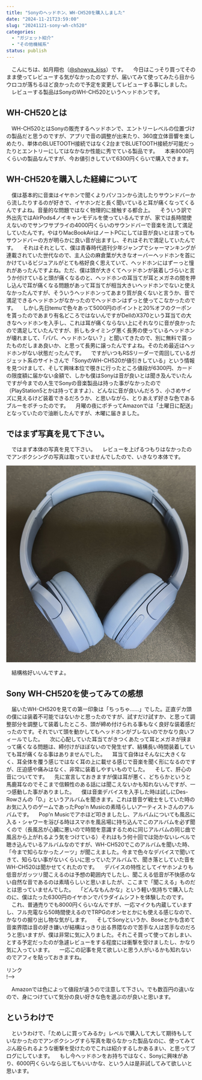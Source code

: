 ```yaml
---
title: "Sonyのヘッドホン、WH-CH520を購入しました"
date: "2024-11-21T23:59:00"
slug: "20241121-sony-wh-ch520"
categories: 
  - "ガジェット紹介"
  - "その他機械系"
status: publish
---
```


　こんにちは、如月翔也（[@showya_kiss](https://twitter.com/showya_kiss)）です。
　今日はこっそり買ってそのまま使ってレビューする気がなかったのですが、届いてみて使ってみたら目からウロコが落ちるほど良かったので予定を変更してレビューする事にしました。
　レビューする製品はSonyのWH-CH520というヘッドホンです。

## WH-CH520とは

　WH-CH520とはSonyの販売するヘッドホンで、エントリーレベルの位置づけの製品だと思うのですが、アプリで音の調整が出来たり、360度立体音響を楽しめたり、単体のBLUETOOTH接続ではなく2台までBLUETOOTH接続が可能だったりとエントリーにしてはなかなか性能に秀でている製品です。
　本来8000円くらいの製品なんですが、今お値引きしていて6300円くらいで購入できます。

## WH-CH520を購入した経緯について

　僕は基本的に音楽はイヤホンで聞くよりパソコンから流したりサウンドバーから流したりするのが好きで、イヤホンだと長く聞いていると耳が痛くなってくるんですよね。音量的な問題ではなく物理的に接触する都合上。
　そういう訳で外出先ではAIrPods4ノイキャンモデルを使っているんですが、家では長時間使えないのでサンワサプライの4000円くらいのサウンドバーで音楽を流して満足していたんです。やはりMacBookAirはノートPCにしては音が良いとは言ってもサウンドバーの方が明らかに良い音が出ますし、それはそれで満足していたんです。
　それはそれとして、僕は青春時代週刊少年ジャンプでシャーマンキングが連載されていた世代なので、主人公の麻倉葉が大きなオーバーヘッドホンを首にかけているビジュアルがとても格好良く思えていて、ヘッドホンにはずーっと憧れがあったんですよね。ただ、僕は頭が大きくてヘッドホンが装着しづらいと言うか付けていると頭が痛くなるのと、ヘッドホンの耳当てが耳とメガネの間を押し込んで耳が痛くなる問題があって耳当てが相当大きいヘッドホンでないと使えなかったんですが、そういうヘッドホンってあまり質が良くないと言うか、音で満足できるヘッドホンがなかったのでヘッドホンはずっと使ってこなかったのです。
　しかし先日temuで色々あって5000円のポイントと20%オフのクーポンを貰ったのであまり有名どころではないんですがDellのX370という耳当ての大きなヘッドホンを入手し、これは耳が痛くならない上にそれなりに音が良かったので満足していたんですが、折しもタイミング悪く長男の使っているヘッドホンが壊れまして、「パパ、ヘッドホンない？」と聞いてきたので、別に無料で貰ったものだしまあ良いか、と思って長男に譲ったんですよね。そのため最近はヘッドホンがない状態だったんです。
　ですがいつもRSSリーダーで周回しているガジェット系のサイトさんで「SonyのWH-CH520が値引きしている」という情報を見つけまして、そして興味本位で覗きに行ったところ値段が6300円、カードの限度額に届かない金額で、しかも僕はSonyは音が良いとは聞き及んでいたんですが今までの人生でSonyの音楽製品は持った事がなかったので（PlayStation5とかは持ってますよ）、どんなに音が良いんだろう、小さめサイズに見えるけど装着できるだろうか、と思いながら、とりあえず好きな色であるブルーをポチったのです。
　月曜の夜にポチってAmazonでは「土曜日に配送」となっていたので油断したんですが、木曜に届きました。

## ではまず写真を見て下さい。

　ではまず本体の写真を見て下さい。
　レビューを上げるつもりはなかったのでアンボクシングの写真は取っていませんでしたので、いきなり本体です。

![Sony WH-CH520 本体](img/wh-ch520.jpg)

　結構格好いいんですよ。

## Sony WH-CH520を使ってみての感想

　届いたWH-CH520を見ての第一印象は「ちっちゃ……」でした。正直デカ頭の僕には装着不可能ではないかと思ったのですが、試すだけ試すか、と思って調整部分を調整して装着したところ、頭が締め付けられる事もなく良好な装着感だったのです。それでいて頭を動かしてもヘッドホンがブレないのでかなり良いフィールでした。
　次に心配していた耳当てがきつくあたって耳とメガネが挟まって痛くなる問題は、締付けがほぼないので発生せず、結構長い時間装着していても耳が痛くなる事はありませんでした。
　耳当て自体はそんなに大きくなく、耳全体を覆う感じではなく耳の上に載せる感じで音楽を聞く形になるのですが、圧迫感や痛みはなく、非常に装着しやすいものでした。
　そして、肝心の音についてです。
　先に宣言しておきますが僕は耳が悪く、どちらかというと馬鹿耳なのでそこまで信頼性のある話には聞こえないかも知れないんですが、一つ感動した事がありました。
　僕は音楽デバイスを入手した時は試しにDes-Rowさんの「D.」というアルバムを聞きます。これは昔音ゲ戦士をしていた時のお気に入りのゲームであったPop'n Musicの素晴らしいアーティストさんのアルバムです。
　Pop'n Musicでアホほど叩きましたし、アルバムについても風呂に入る・シャワーを浴びる時はスマホを風呂場に持ち込んでこのアルバムを必ず聞くので（長風呂が心臓に悪いので時間を意識するために同じアルバムの同じ曲で風呂から上がれるよう気をつけている）それはもう何十回では効かないレベルで聴き込んでいるアルバムなのですが、WH-CH520でこのアルバムを聞いた時、「今まで知らなかったノーツ」が聞こえました。今まで色々なデバイスで聞いてきて、知らない事がないくらいに思っていたアルバムで、聞き落としていた音をWH-CH520は聞かせてくれたのです。
　デバイスの特性としてイヤホンよりも低音がガッツリ聞こえるのは予想の範囲内でしたし、聞こえる低音が不快感のない自然な音であるのは素晴らしいと思いましたが、ここまで「聞こえる」ものだとは思っていませんでした。
　「どんなもんかな」という軽い気持ちで購入したのに、僕はたった6300円のイヤホンでパラダイムシフトを体験したのです。
　これ、普通売りでも8000円くらいなんですが、一応マイクも内蔵していますし、フル充電なら50時間使えるのでTRPGのオンセとかにも使える感じなので、かなりの掘り出し物な気がします。
　そしてSonyというか、Boseとかも含めて音楽界隈は音の好き嫌いが結構はっきり出る界隈なので苦手な人は苦手なのだろうと思いますが、僕は非常に気に入りました。それこそ買って使っておしまい、とする予定だったのが急遽レビューをする程度には衝撃を受けましたし、かなり気に入っています。
　一応この記事を見て欲しいと思う人がいるかも知れないのでアフィを貼っておきますね。

<!--! <!-- START MoshimoAffiliateEasyLink -->
<script type="text/javascript">
(function(b,c,f,g,a,d,e){b.MoshimoAffiliateObject=a;
b[a]=b[a]||function(){arguments.currentScript=c.currentScript
||c.scripts[c.scripts.length-2];(b[a].q=b[a].q||[]).push(arguments)};
c.getElementById(a)||(d=c.createElement(f),d.src=g,
d.id=a,e=c.getElementsByTagName("body")[0],e.appendChild(d))})
(window,document,"script","//dn.msmstatic.com/site/cardlink/bundle.js?20220329","msmaflink");
msmaflink({"n":"ソニー(SONY) ワイヤレスヘッドホン WH-CH520:Bluetooth対応\/軽量設計 約147g\/専用アプリ対応により好みの音質にカスタマイズできる「イコライザー」設定対応\/ブルー WH-CH520 L 小","b":"SONY(ソニー)","t":"WH-CH520 LZ","d":"https:\/\/m.media-amazon.com","c_p":"\/images\/I","p":["\/31jWpG3MCNL._SL500_.jpg","\/31pcvk+zvPL._SL500_.jpg","\/51v+YyXdJSL._SL500_.jpg","\/31h+dlmJ2dL._SL500_.jpg","\/31dqlODq7RL._SL500_.jpg","\/31YHFTPsPuL._SL500_.jpg","\/31tucEt2kNL._SL500_.jpg","\/41JB9YXdm9L._SL500_.jpg","\/41893vzdp9L._SL500_.jpg","\/4176d8NeQLL._SL500_.jpg","\/41N9JAFh9kL._SL500_.jpg","\/41Iwh9EfrBL._SL500_.jpg","\/311oZ5sgFlL._SL500_.jpg","\/31nJXhlWXxL._SL500_.jpg","\/31RlO03tUQL._SL500_.jpg","\/214d6NwPqUL._SL500_.jpg","\/31ZmgAit1RL._SL500_.jpg","\/414hdH0cwzL._SL500_.jpg","\/419YRnIRTTL._SL500_.jpg","\/41HYZCC8q7L._SL500_.jpg","\/41LnqP84FgL._SL500_.jpg","\/41p2GNcLwsL._SL500_.jpg","\/51bXfS6px1L._SL500_.jpg"],"u":{"u":"https:\/\/www.amazon.co.jp\/dp\/B0BVNV4D5B","t":"amazon","r_v":""},"v":"2.1","b_l":[{"id":1,"u_tx":"Amazonで見る","u_bc":"#f79256","u_url":"https:\/\/www.amazon.co.jp\/dp\/B0BVNV4D5B","a_id":2093955,"p_id":170,"pl_id":27060,"pc_id":185,"s_n":"amazon","u_so":1},{"id":2,"u_tx":"楽天市場で見る","u_bc":"#f76956","u_url":"https:\/\/search.rakuten.co.jp\/search\/mall\/%E3%82%BD%E3%83%8B%E3%83%BC(SONY)%20%E3%83%AF%E3%82%A4%E3%83%A4%E3%83%AC%E3%82%B9%E3%83%98%E3%83%83%E3%83%89%E3%83%9B%E3%83%B3%20WH-CH520%3ABluetooth%E5%AF%BE%E5%BF%9C%2F%E8%BB%BD%E9%87%8F%E8%A8%AD%E8%A8%88%20%E7%B4%84147g%2F%E5%B0%82%E7%94%A8%E3%82%A2%E3%83%97%E3%83%AA%E5%AF%BE%E5%BF%9C%E3%81%AB%E3%82%88%E3%82%8A%E5%A5%BD%E3%81%BF%E3%81%AE%E9%9F%B3%E8%B3%AA%E3%81%AB%E3%82%AB%E3%82%B9%E3%82%BF%E3%83%9E%E3%82%A4%E3%82%BA%E3%81%A7%E3%81%8D%E3%82%8B%E3%80%8C%E3%82%A4%E3%82%B3%E3%83%A9%E3%82%A4%E3%82%B6%E3%83%BC%E3%80%8D%E8%A8%AD%E5%AE%9A%E5%AF%BE%E5%BF%9C%2F%E3%83%96%E3%83%AB%E3%83%BC%20WH-CH520%20L%20%E5%B0%8F\/","a_id":2093954,"p_id":54,"pl_id":27059,"pc_id":54,"s_n":"rakuten","u_so":2},{"id":3,"u_tx":"Yahoo!ショッピングで見る","u_bc":"#66a7ff","u_url":"https:\/\/shopping.yahoo.co.jp\/search?first=1\u0026p=%E3%82%BD%E3%83%8B%E3%83%BC(SONY)%20%E3%83%AF%E3%82%A4%E3%83%A4%E3%83%AC%E3%82%B9%E3%83%98%E3%83%83%E3%83%89%E3%83%9B%E3%83%B3%20WH-CH520%3ABluetooth%E5%AF%BE%E5%BF%9C%2F%E8%BB%BD%E9%87%8F%E8%A8%AD%E8%A8%88%20%E7%B4%84147g%2F%E5%B0%82%E7%94%A8%E3%82%A2%E3%83%97%E3%83%AA%E5%AF%BE%E5%BF%9C%E3%81%AB%E3%82%88%E3%82%8A%E5%A5%BD%E3%81%BF%E3%81%AE%E9%9F%B3%E8%B3%AA%E3%81%AB%E3%82%AB%E3%82%B9%E3%82%BF%E3%83%9E%E3%82%A4%E3%82%BA%E3%81%A7%E3%81%8D%E3%82%8B%E3%80%8C%E3%82%A4%E3%82%B3%E3%83%A9%E3%82%A4%E3%82%B6%E3%83%BC%E3%80%8D%E8%A8%AD%E5%AE%9A%E5%AF%BE%E5%BF%9C%2F%E3%83%96%E3%83%AB%E3%83%BC%20WH-CH520%20L%20%E5%B0%8F","a_id":2099557,"p_id":1225,"pl_id":27061,"pc_id":1925,"s_n":"yahoo","u_so":3}],"eid":"H5BH8","s":"s"});
</script>
<div id="msmaflink-H5BH8">リンク</div>
<!-- MoshimoAffiliateEasyLink END --> !-->

　Amazonでは色によって値段が違うので注意して下さい。でも数百円の違いなので、身につけていて気分の良い好きな色を選ぶのが良いと思います。

## というわけで

　というわけで、「ためしに買ってみるか」レベルで購入して大して期待もしていなかったのでアンボクシングすら写真を取らなかった製品なのに、使ってみてぶん殴られるような衝撃を受けたのでこれは紹介するしかあるまい、と思ってブログにしています。
　もし今ヘッドホンをお持ちではなく、Sonyに興味があり、6000円くらいなら出してもいいかな、という人は是非試してみて欲しいと思います。